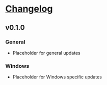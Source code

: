 # [Changelog](https://github.com/LateStartStudio/Hero6/blob/master/CHANGELOG.md)

## v0.1.0

### General

* Placeholder for general updates

### Windows

* Placeholder for Windows specific updates
